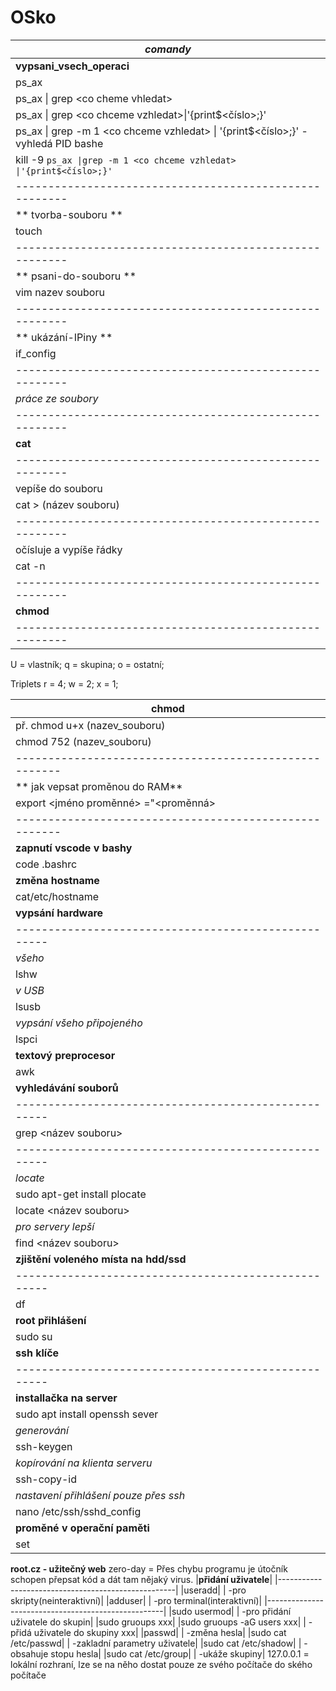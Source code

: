 # OSko
|       *comandy*                                       |
|-------------------------------------------------------|
|**vypsani_vsech_operaci**                              |
|          ps_ax                                        |
|    ps_ax \| grep \<co cheme vhledat>                                  |
|ps_ax \| grep \<co chceme vzhledat>\|'{print$<číslo>;}'                             |
|ps_ax  \| grep -m 1 \<co chceme vzhledat> \| '{print$<číslo>;}' - vyhledá PID bashe  |
|kill -9 `ps_ax \|grep -m 1 <co chceme vzhledat> \|'{print$<číslo>;}'`            |
|-------------------------------------------------------|
|**    tvorba-souboru   **                              |
|           touch                                       |
|-------------------------------------------------------|
|**   psani-do-souboru  **                              | 
|     vim nazev souboru                                 |
|-------------------------------------------------------|
|**    ukázání-IPiny    **                              |
|        if_config                                      |
|-------------------------------------------------------|
|    *práce ze soubory*                                 |
|-------------------------------------------------------|
|        **cat**                                        |
|-------------------------------------------------------|
|     vepíše do souboru                                 |
|  cat > (název souboru)                                |
|-------------------------------------------------------|
| očísluje a vypíše řádky                               |
|         cat -n                                        |
|-------------------------------------------------------|
|        **chmod**                                      |
|-------------------------------------------------------|

U = vlastník;
q = skupina;
o = ostatní;

Triplets
r = 4;
w = 2;
x = 1;

|         chmod                                        |
|------------------------------------------------------|
|  př. chmod u+x (nazev_souboru)                       |
|  chmod 752 (nazev_souboru)                           |
|------------------------------------------------------|
|        ** jak vepsat proměnou do RAM**                                       |
|export <jméno proměnné> ="<proměnná>|
|------------------------------------------------------|
|**zapnutí vscode v bashy**|
|code .bashrc|
|**změna hostname**|
|cat/etc/hostname|
|**vypsání hardware**|
|----------------------------------------------------|
|*všeho*|
|lshw|
|*v USB*|
|lsusb|
|*vypsání všeho připojeného*|
|lspci|
|**textový preprocesor**|
| awk                              |
|**vyhledávání souborů**|
|----------------------------------------------------|
|grep <název souboru>|
|----------------------------------------------------|
|*locate*|
|sudo apt-get install plocate|
|locate <název souboru>|
|*pro servery lepší*|
|find <název souboru>|
|**zjištění voleného místa na hdd/ssd**|
|----------------------------------------------------|
|df|
|**root přihlášení**|
|sudo su|
|**ssh klíče**|
|----------------------------------------------------|
|**installačka na server**|
| sudo apt install openssh sever |
|*generování*|
|ssh-keygen|
|*kopírování na klienta serveru*|
|ssh-copy-id <ip>|
|*nastavení přihlášení pouze přes ssh*|
|nano /etc/ssh/sshd_config|
|**proměné v operační paměti**|
|set|
**root.cz - užitečný web**
zero-day = Přes chybu programu je útočník schopen přepsat kód a dát tam nějaký virus.
|**přidání uživatele**|
|----------------------------------------------------|
|useradd|
|  -pro skripty(neinteraktivní)|
|adduser|
|  -pro terminal(interaktivní)|
|----------------------------------------------------|
|sudo usermod|
|  -pro přidání uživatele do skupin|
|sudo gruoups xxx|
|sudo gruoups -aG users xxx|
|  -přidá uživatele do skupiny xxx|
|passwd|
| -změna hesla|
|sudo cat /etc/passwd|
| -zakladní parametry uživatele|
|sudo cat /etc/shadow|
| -obsahuje stopu hesla|
|sudo cat /etc/group|
|  -ukáže skupiny|
127.0.0.1 = lokální rozhraní, lze se na něho dostat pouze ze svého počítače do ského počítače
